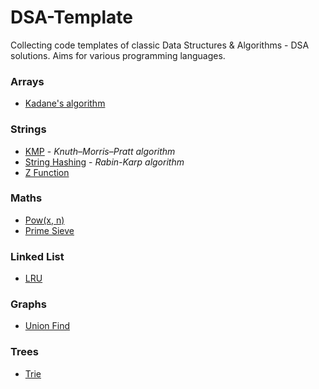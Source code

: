 # DSA-Template
Collecting code templates of classic Data Structures &amp; Algorithms - DSA solutions. Aims for various programming languages.

### Arrays
- [Kadane's algorithm](https://github.com/brucerry/DSA-Template/blob/main/Arrays/kadane.cc)

### Strings
- [KMP](https://github.com/brucerry/DSA-Template/blob/main/Strings/kmp.cc) - *Knuth–Morris–Pratt algorithm*
- [String Hashing](https://github.com/brucerry/DSA-Template/blob/main/Strings/string_hashing.cc) - *Rabin-Karp algorithm*
- [Z Function](https://github.com/brucerry/DSA-Template/blob/main/Strings/z_function.cc)

### Maths
- [Pow(x, n)](https://github.com/brucerry/DSA-Template/blob/main/Maths/pow_x_n.cc)
- [Prime Sieve](https://github.com/brucerry/DSA-Template/blob/main/Maths/prime_sieve.cc)

### Linked List
- [LRU](https://github.com/brucerry/DSA-Template/blob/main/Linked%20List/lru.cc)

### Graphs
- [Union Find](https://github.com/brucerry/DSA-Template/blob/main/Graphs/union_find.cc)

### Trees
- [Trie](https://github.com/brucerry/DSA-Template/blob/main/Trees/trie.cc)
